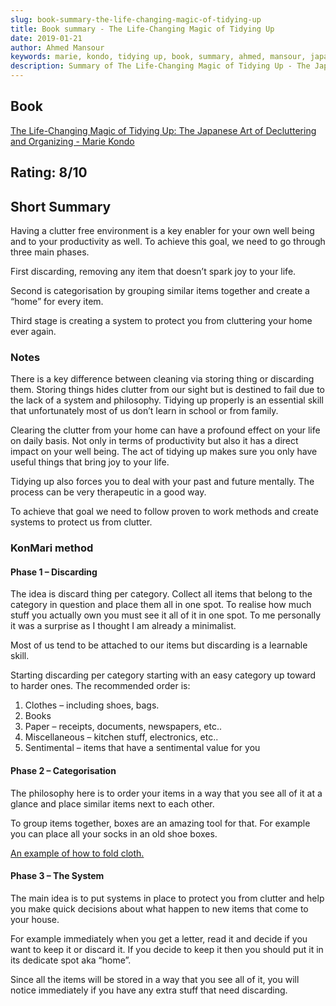 ```yaml
---
slug: book-summary-the-life-changing-magic-of-tidying-up
title: Book summary - The Life-Changing Magic of Tidying Up
date: 2019-01-21
author: Ahmed Mansour
keywords: marie, kondo, tidying up, book, summary, ahmed, mansour, japanese
description: Summary of The Life-Changing Magic of Tidying Up - The Japanese Art of Decluttering and Organizing by Marie Kondo.
---
```


## Book

[The Life-Changing Magic of Tidying Up: The Japanese Art of Decluttering and Organizing  - Marie Kondo](https://amzn.to/2W24w3t)

## Rating: 8/10

## Short Summary

Having a clutter free environment is a key enabler for your own well being and to your productivity as well. To achieve this goal, we need to go through three main phases.

First discarding, removing any item that doesn’t spark joy to your life.

Second is categorisation by grouping similar items together and create a “home” for every item.

Third stage is creating a system to protect you from cluttering your home ever again.

### Notes

There is a key difference between cleaning via storing thing or discarding them. Storing things hides clutter from our sight but is destined to fail due to the lack of a system and philosophy. Tidying up properly is an essential skill that unfortunately most of us don’t learn in school or from family. 

Clearing the clutter from your home can have a profound effect on your life on daily basis. Not only in terms of productivity but also it has a direct impact on your well being. The act of tidying up makes sure you only have useful things that bring joy to your life. 

Tidying up also forces you to deal with your past and future mentally. The process can be very therapeutic in a good way.

To achieve that goal we need to follow proven to work methods and create systems to protect us from clutter.

### KonMari method

#### Phase 1 – Discarding

The idea is discard thing per category. Collect all items that belong to the category in question and place them all in one spot. To realise how much stuff you actually own you must see it all of it in one spot. To me personally it was a surprise as I thought I am already a minimalist.

Most of us tend to be attached to our items but discarding is a learnable skill. 

Starting discarding per category starting with an easy category up toward to harder ones. The recommended order is:

1. Clothes – including shoes, bags.
2. Books
3. Paper – receipts, documents, newspapers, etc..
4. Miscellaneous – kitchen stuff, electronics, etc..
5. Sentimental – items that have a sentimental value for you

#### Phase 2 – Categorisation

The philosophy here is to order your items in a way that you see all of it at a glance and place similar items next to each other.

To group items together, boxes are an amazing tool for that. For example you can place all your socks in an old shoe boxes.

[An example of how to fold cloth.](https://www.youtube.com/watch?v=A4j9Pkznay4)

#### Phase 3 – The System

The main idea is to put systems in place to protect you from clutter and help you make quick decisions about what happen to new items that come to your house. 

For example immediately when you get a letter, read it and decide if you want to keep it or discard it. If you decide to keep it then you should put it in its dedicate spot aka “home”. 

Since all the items will be stored in a way that you see all of it, you will notice immediately if you have any extra stuff that need discarding.
